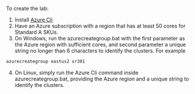 To create the lab:

1. Install [Azure Cli]()
2. Have an Azure subscription with a region that has at least 50 cores for Standard A SKUs.
3. On Windows, run the azurecreategroup.bat with the first parameter as the Azure region with sufficient cores, and second parameter a unique string no longer than 6 characters to identify the clusters. For example
```sh
azurecreategroup eastus2 xr301
```
4. On Linux, simply run the Azure Cli command inside azurecreategroup.bat, providing the Azure region and a unique string to identify the clusters. 
